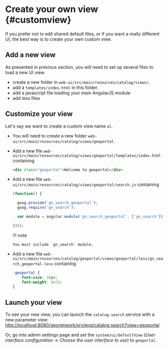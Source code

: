 # Create your own view {#customview}

If you prefer not to edit shared default files, or if you want a really different UI, the best way is to create your own custom view.

## Add a new view

As presented in previous section, you will need to set up several files to load a new UI view.

-   create a new folder in `web-ui/src/main/resources/catalog/views/`.
-   add a `templates/index.html` in this folder.
-   add a javascript file loading your main AngularJS module
-   add less files

## Customize your view

Let's say we want to create a custom view name `al`.

-   You will need to create a new folder `web-ui/src/main/resources/catalog/views/geoportal`.

-   Add a new file `web-ui/src/main/resources/catalog/views/geoportal/templates/index.html` containing

    ``` html
    <div class="geoportal">Welcome to geoportal</div>
    ```

-   Add a new file `web-ui/src/main/resources/catalog/views/geoportal/search.js` containing

    ``` js
    (function() {

      goog.provide('gn_search_geoportal');
      goog.require('gn_search');

      var module = angular.module('gn_search_geoportal', ['gn_search']);

    })();
    ```

    !!! note

        You must include `gn_search` module.


-   Add a new file `web-ui/src/main/resources/catalog/geoportal/views/geoportal/less/gn_search_geoportal.less` containing

    ``` css
    .geoportal {
        font-size: 36px;
        font-weight: bold;
    }
    ```

## Launch your view

To see your new view, you can launch the ``catalog.search`` service with a new parameter view: <http://localhost:8080/geonetwork/srv/eng/catalog.search?view=geoportal>

Or, go into admin settings page and set the `system/ui/defaultView` (*User interface configuration -> Choose the user interface to use*) to `geoportal`.

